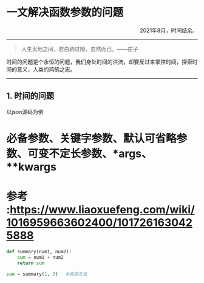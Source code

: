# 一文解决函数参数的问题

<p align="right">2021年8月，时间结余。</p>

---

> 人生天地之间，若白驹过隙，忽然而已。——庄子

时间的问题是个永恒的问题，我们身处时间的洪流，却要反过来掌控时间，探索时间的意义，人类的鸿鹄之志。

---

## 1. 时间的问题
以json源码为例

# 必备参数、关键字参数、默认可省略参数、可变不定长参数、*args、**kwargs

# 参考 :https://www.liaoxuefeng.com/wiki/1016959663602400/1017261630425888

```python
def summary(num1, num2):
    sum = num1 + num2
    return sum

sum = summary(1, 3)   #调用方法
```
